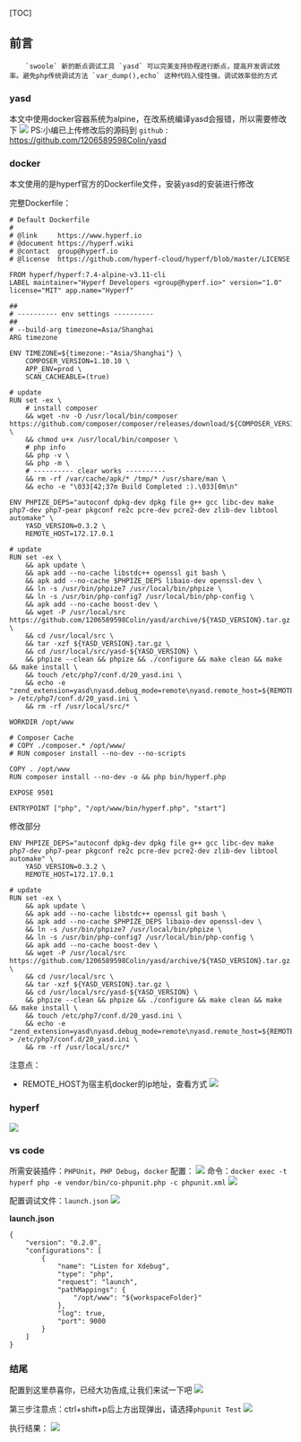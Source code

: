 [TOC]
## 前言
```
    `swoole` 新的断点调试工具 `yasd` 可以完美支持协程进行断点，提高开发调试效率。避免php传统调试方法 `var_dump(),echo` 这种代码入侵性强，调试效率低的方式
```
### yasd
本文中使用docker容器系统为alpine，在改系统编译yasd会报错，所以需要修改下
![](/assets/images/20210103112116.png)
PS:小编已上传修改后的源码到 `github` : https://github.com/1206589598Colin/yasd
### docker
本文使用的是hyperf官方的Dockerfile文件，安装yasd的安装进行修改

完整Dockerfile：
```
# Default Dockerfile
#
# @link     https://www.hyperf.io
# @document https://hyperf.wiki
# @contact  group@hyperf.io
# @license  https://github.com/hyperf-cloud/hyperf/blob/master/LICENSE

FROM hyperf/hyperf:7.4-alpine-v3.11-cli
LABEL maintainer="Hyperf Developers <group@hyperf.io>" version="1.0" license="MIT" app.name="Hyperf"

##
# ---------- env settings ----------
##
# --build-arg timezone=Asia/Shanghai
ARG timezone

ENV TIMEZONE=${timezone:-"Asia/Shanghai"} \
    COMPOSER_VERSION=1.10.10 \
    APP_ENV=prod \
    SCAN_CACHEABLE=(true)

# update
RUN set -ex \
    # install composer
    && wget -nv -O /usr/local/bin/composer https://github.com/composer/composer/releases/download/${COMPOSER_VERSION}/composer.phar \
    && chmod u+x /usr/local/bin/composer \
    # php info
    && php -v \
    && php -m \
    # ---------- clear works ----------
    && rm -rf /var/cache/apk/* /tmp/* /usr/share/man \
    && echo -e "\033[42;37m Build Completed :).\033[0m\n"

ENV PHPIZE_DEPS="autoconf dpkg-dev dpkg file g++ gcc libc-dev make php7-dev php7-pear pkgconf re2c pcre-dev pcre2-dev zlib-dev libtool automake" \
    YASD_VERSION=0.3.2 \
    REMOTE_HOST=172.17.0.1
    
# update
RUN set -ex \
    && apk update \
    && apk add --no-cache libstdc++ openssl git bash \
    && apk add --no-cache $PHPIZE_DEPS libaio-dev openssl-dev \
    && ln -s /usr/bin/phpize7 /usr/local/bin/phpize \
    && ln -s /usr/bin/php-config7 /usr/local/bin/php-config \
    && apk add --no-cache boost-dev \
    && wget -P /usr/local/src https://github.com/1206589598Colin/yasd/archive/${YASD_VERSION}.tar.gz \
    && cd /usr/local/src \
    && tar -xzf ${YASD_VERSION}.tar.gz \
    && cd /usr/local/src/yasd-${YASD_VERSION} \
    && phpize --clean && phpize && ./configure && make clean && make && make install \
    && touch /etc/php7/conf.d/20_yasd.ini \
    && echo -e "zend_extension=yasd\nyasd.debug_mode=remote\nyasd.remote_host=${REMOTE_HOST}\nyasd.remote_port=9000" > /etc/php7/conf.d/20_yasd.ini \
    && rm -rf /usr/local/src/*

WORKDIR /opt/www

# Composer Cache
# COPY ./composer.* /opt/www/
# RUN composer install --no-dev --no-scripts

COPY . /opt/www
RUN composer install --no-dev -o && php bin/hyperf.php

EXPOSE 9501

ENTRYPOINT ["php", "/opt/www/bin/hyperf.php", "start"]

```
修改部分
```
ENV PHPIZE_DEPS="autoconf dpkg-dev dpkg file g++ gcc libc-dev make php7-dev php7-pear pkgconf re2c pcre-dev pcre2-dev zlib-dev libtool automake" \
    YASD_VERSION=0.3.2 \
    REMOTE_HOST=172.17.0.1
    
# update
RUN set -ex \
    && apk update \
    && apk add --no-cache libstdc++ openssl git bash \
    && apk add --no-cache $PHPIZE_DEPS libaio-dev openssl-dev \
    && ln -s /usr/bin/phpize7 /usr/local/bin/phpize \
    && ln -s /usr/bin/php-config7 /usr/local/bin/php-config \
    && apk add --no-cache boost-dev \
    && wget -P /usr/local/src https://github.com/1206589598Colin/yasd/archive/${YASD_VERSION}.tar.gz \
    && cd /usr/local/src \
    && tar -xzf ${YASD_VERSION}.tar.gz \
    && cd /usr/local/src/yasd-${YASD_VERSION} \
    && phpize --clean && phpize && ./configure && make clean && make && make install \
    && touch /etc/php7/conf.d/20_yasd.ini \
    && echo -e "zend_extension=yasd\nyasd.debug_mode=remote\nyasd.remote_host=${REMOTE_HOST}\nyasd.remote_port=9000" > /etc/php7/conf.d/20_yasd.ini \
    && rm -rf /usr/local/src/*
```
注意点：
* REMOTE_HOST为宿主机docker的ip地址，查看方式
![](/assets/images/20210103112812.png)

### hyperf

![](/assets/images/20210103113218.png)

### vs code
所需安装插件：`PHPUnit`，`PHP Debug`，`docker`
配置：
![](/assets/images/20210103113547.png)
命令：`docker exec -t hyperf php -e vendor/bin/co-phpunit.php -c phpunit.xml`
![](/assets/images/20210103113842.png)

配置调试文件：`launch.json`
![](/assets/images/20210103114402.png)

**launch.json**

```
{
    "version": "0.2.0",
    "configurations": [
        {
            "name": "Listen for Xdebug",
            "type": "php",
            "request": "launch",
            "pathMappings": {
                "/opt/www": "${workspaceFolder}"
            },
            "log": true,
            "port": 9000
        }
    ]
}

```

### 结尾
配置到这里恭喜你，已经大功告成,让我们来试一下吧
![](/assets/images/20210103114918.png)

第三步注意点：ctrl+shift+p后上方出现弹出，请选择`phpunit Test`
![](/assets/images/20210103115042.png)

执行结果：
![](/assets/images/20210103115431.png)

